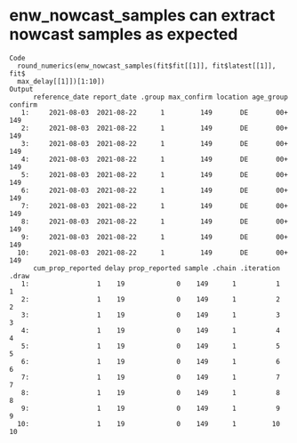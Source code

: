 # enw_nowcast_samples can extract nowcast samples as expected

    Code
      round_numerics(enw_nowcast_samples(fit$fit[[1]], fit$latest[[1]], fit$
      max_delay[[1]])[1:10])
    Output
          reference_date report_date .group max_confirm location age_group confirm
       1:     2021-08-03  2021-08-22      1         149       DE       00+     149
       2:     2021-08-03  2021-08-22      1         149       DE       00+     149
       3:     2021-08-03  2021-08-22      1         149       DE       00+     149
       4:     2021-08-03  2021-08-22      1         149       DE       00+     149
       5:     2021-08-03  2021-08-22      1         149       DE       00+     149
       6:     2021-08-03  2021-08-22      1         149       DE       00+     149
       7:     2021-08-03  2021-08-22      1         149       DE       00+     149
       8:     2021-08-03  2021-08-22      1         149       DE       00+     149
       9:     2021-08-03  2021-08-22      1         149       DE       00+     149
      10:     2021-08-03  2021-08-22      1         149       DE       00+     149
          cum_prop_reported delay prop_reported sample .chain .iteration .draw
       1:                 1    19             0    149      1          1     1
       2:                 1    19             0    149      1          2     2
       3:                 1    19             0    149      1          3     3
       4:                 1    19             0    149      1          4     4
       5:                 1    19             0    149      1          5     5
       6:                 1    19             0    149      1          6     6
       7:                 1    19             0    149      1          7     7
       8:                 1    19             0    149      1          8     8
       9:                 1    19             0    149      1          9     9
      10:                 1    19             0    149      1         10    10

